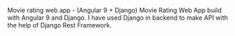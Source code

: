 Movie rating web app - (Angular 9 + Django)
Movie Rating Web App build with Angular 9 and Django. I have used Django in backend to make API with the help of Django Rest Framework.
